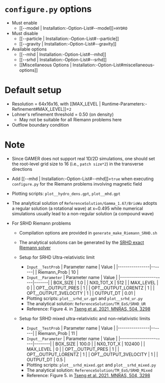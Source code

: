 # `configure.py` options
- Must enable
  - [[--model | Installation:-Option-List#--model]]=`HYDRO`
- Must disable
  - [[--particle | Installation:-Option-List#--particle]]
  - [[--gravity | Installation:-Option-List#--gravity]]
- Available options
  - [[--mhd | Installation:-Option-List#--mhd]]
  - [[--srhd | Installation:-Option-List#--srhd]]
  - [[Miscellaneous Options | Installation:-Option-List#miscellaneous-options]]


# Default setup
- Resolution = 64x16x16, with [[MAX_LEVEL | Runtime-Parameters:-Refinement#MAX_LEVEL]]=`2`
- Lohner's refinement threshold = 0.50 (on density)
  - May not be suitable for all Riemann problems here
- Outflow boundary condition


# Note
- Since GAMER does not support real 1D/2D simulations, one should set the
  root-level grid size to 16 (i.e., `patch size*2`) in the transverse directions

- Add [[--mhd | Installation:-Option-List#--mhd]]=`true` when executing `configure.py` for the Riemann problems involving magnetic field

- Plotting scripts: `plot__hydro_dens.gpt`, `plot__mhd.gpt`

- The analytical solution of `ReferenceSolution/Gamma_1.67/BrioWu` adopts a
  regular solution (a rotational wave) at x~0.495 while numerical simulations
  usually lead to a non-regular solution (a compound wave)

- For SRHD Riemann problems
  - Compilation options are provided in `generate_make_Riemann_SRHD.sh`
  - The analytical solutions can be generated by the [SRHD exact Riemann solver](https://github.com/zengbs/exact-solution-to-relativistic-riemann-problem)

  - Setup for SRHD Ultra-relativistic limit
    - `Input__TestProb`
      | Parameter name | Value |
      |----------------|-------|
      | Riemann_Prob   | 10    |
    - `Input__Parameter`
      | Parameter name        | Value |
      |-----------------------|-------|
      | BOX_SIZE              | 1.0   |
      | NX0_TOT_X             | 512   |
      | MAX_LEVEL             | 0     |
      | OPT__OUTPUT_PRES      | 1     |
      | OPT__OUTPUT_LORENTZ   | 1     |
      | OPT__OUTPUT_3VELOCITY | 1     |
      | OUTPUT_DT             | 0.01  |
    - Plotting scripts: `plot__srhd_ur.gpt` and `plot__srhd_ur.py`
    - The analytical solution: `ReferenceSolution/TM_EoS/SRHD_UR`
    - Reference: Figure 4. in [Tseng et al. 2021, MNRAS, 504, 3298](https://doi.org/10.1093/mnras/stab1006)

  - Setup for SRHD mixed ultra-relativistic and non-relativistic limits
    - `Input__TestProb`
      | Parameter name | Value |
      |----------------|-------|
      | Riemann_Prob   | 11    |
    - `Input__Parameter`
      | Parameter name        | Value  |
      |-----------------------|--------|
      | BOX_SIZE              | 100.0  |
      | NX0_TOT_X             | 102400 |
      | MAX_LEVEL             | 0      |
      | OPT__OUTPUT_PRES      | 1      |
      | OPT__OUTPUT_LORENTZ   | 1      |
      | OPT__OUTPUT_3VELOCITY | 1      |
      | OUTPUT_DT             | 0.5    |
    - Plotting scripts: `plot__srhd_mixed.gpt` and `plot__srhd_mixed.py`
    - The analytical solution: `ReferenceSolution/TM_EoS/SRHD_Mixed`
    - Reference: Figure 5. in [Tseng et al. 2021, MNRAS, 504, 3298](https://doi.org/10.1093/mnras/stab1006)
